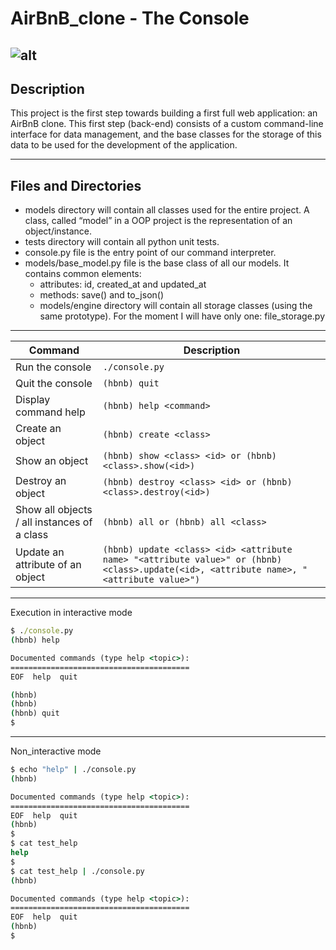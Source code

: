 # AirBnB_clone - The Console

![alt](img/hbnb.png)
---
## Description

This project is the first step towards building a first full web application: an AirBnB clone. This first step (back-end) consists of a custom command-line interface for data management, and the base classes for the storage of this data to be used for the development of the application.

---
## Files and Directories

* models directory will contain all classes used for the entire project. A class, called “model” in a OOP project is the representation of an object/instance.
* tests directory will contain all python unit tests.
* console.py file is the entry point of our command interpreter.
* models/base_model.py file is the base class of all our models. It contains common elements:
    * attributes: id, created_at and updated_at
    * methods: save() and to_json()
    * models/engine directory will contain all storage classes (using the same prototype). For the moment I will have only one: file_storage.py
---
|Command | Description |
|--------|-------------|
|Run the console|`./console.py` |
|Quit the console| `(hbnb) quit` |
|Display command help| `(hbnb) help <command>` |
|Create an object |	`(hbnb) create <class>`|
|Show an object | `(hbnb) show <class> <id> or (hbnb) <class>.show(<id>)` |
|Destroy an object | `(hbnb) destroy <class> <id> or (hbnb) <class>.destroy(<id>)` |
|Show all objects / all instances of a class | `(hbnb) all or (hbnb) all <class>` |
|Update an attribute of an object | `(hbnb) update <class> <id> <attribute name> "<attribute value>" or (hbnb) <class>.update(<id>, <attribute name>, "<attribute value>")`|
---
Execution in interactive mode 
``` cmd
$ ./console.py
(hbnb) help

Documented commands (type help <topic>):
========================================
EOF  help  quit

(hbnb) 
(hbnb) 
(hbnb) quit
$
```
---
Non_interactive mode

``` cmd 
$ echo "help" | ./console.py
(hbnb)

Documented commands (type help <topic>):
========================================
EOF  help  quit
(hbnb) 
$
$ cat test_help
help
$
$ cat test_help | ./console.py
(hbnb)

Documented commands (type help <topic>):
========================================
EOF  help  quit
(hbnb) 
$ 
